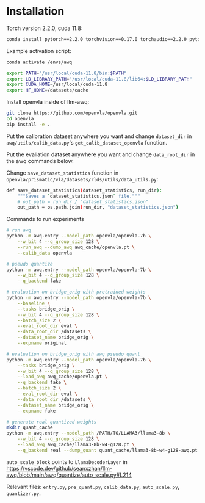 # Installation

Torch version 2.2.0, cuda 11.8:
```bash
conda install pytorch==2.2.0 torchvision==0.17.0 torchaudio==2.2.0 pytorch-cuda=11.8 -c pytorch -c nvidia
```

Example activation script:
```bash
conda activate /envs/awq

export PATH="/usr/local/cuda-11.8/bin:$PATH"
export LD_LIBRARY_PATH="/usr/local/cuda-11.8/lib64:$LD_LIBRARY_PATH"
export CUDA_HOME=/usr/local/cuda-11.8
export HF_HOME=/datasets/cache
```

Install openvla inside of llm-awq:
```bash
git clone https://github.com/openvla/openvla.git
cd openvla 
pip install -e .
```

Put the calibration dataset anywhere you want and change `dataset_dir` in `awq/utils/calib_data.py`'s `get_calib_dataset_openvla` function.

Put the evaliation dataset anywhere you want and change `data_root_dir` in the awq commands below.

Change `save_dataset_statistics` function in `openvla/prismatic/vla/datasets/rlds/utils/data_utils.py`:
```bash
def save_dataset_statistics(dataset_statistics, run_dir):
    """Saves a `dataset_statistics.json` file."""
    # out_path = run_dir / "dataset_statistics.json"
    out_path = os.path.join(run_dir, "dataset_statistics.json")
```

Commands to run experiments
```bash
# run awq
python -m awq.entry --model_path openvla/openvla-7b \
    --w_bit 4 --q_group_size 128 \
    --run_awq --dump_awq awq_cache/openvla.pt \
    --calib_data openvla

# pseudo quantize
python -m awq.entry --model_path openvla/openvla-7b \
    --w_bit 4 --q_group_size 128 \
    --q_backend fake

# evaluation on bridge_orig with pretrained weights
python -m awq.entry --model_path openvla/openvla-7b \
    --baseline \
    --tasks bridge_orig \
    --w_bit 4 --q_group_size 128 \
    --batch_size 2 \
    --eval_root_dir eval \
    --data_root_dir /datasets \
    --dataset_name bridge_orig \
    --expname original 

# evaluation on bridge_orig with awq pseudo quant
python -m awq.entry --model_path openvla/openvla-7b \
    --tasks bridge_orig \
    --w_bit 4 --q_group_size 128 \
    --load_awq awq_cache/openvla.pt \
    --q_backend fake \
    --batch_size 2 \
    --eval_root_dir eval \
    --data_root_dir /datasets \
    --dataset_name bridge_orig \
    --expname fake 

# generate real quantized weights
mkdir quant_cache
python -m awq.entry --model_path /PATH/TO/LLAMA3/llama3-8b \
    --w_bit 4 --q_group_size 128 \
    --load_awq awq_cache/llama3-8b-w4-g128.pt \
    --q_backend real --dump_quant quant_cache/llama3-8b-w4-g128-awq.pt
```

`auto_scale_block` points to `LlamaDecoderLayer` in https://vscode.dev/github/seanxzhan/llm-awq/blob/main/awq/quantize/auto_scale.py#L214

Relevant files: `entry.py`, `pre_quant.py`, `calib_data.py`, `auto_scale.py`, `quantizer.py`.